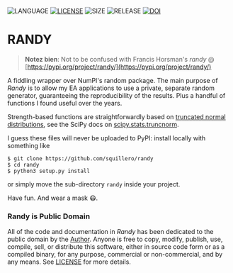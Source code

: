 ![LANGUAGE](https://img.shields.io/badge/language-python3-blue)
[![LICENSE](https://img.shields.io/github/license/squillero/randy)](LICENSE)
![SIZE](https://img.shields.io/github/languages/code-size/squillero/randy)
![RELEASE](https://img.shields.io/github/v/release/squillero/randy?include_prereleases)
[![DOI](https://zenodo.org/badge/354226427.svg)](https://zenodo.org/badge/latestdoi/354226427)

RANDY
=====

> **Notez bien**: Not to be confused with Francis Horsman's *randy* @ [https://pypi.org/project/randy/](https://pypi.org/project/randy/)

A fiddling wrapper over NumPI's random package. The main purpose of *Randy* is to allow my EA applications to use a private, separate random generator, guaranteeing the reproducibility of the results. Plus a handful of functions I found useful over the years.

Strength-based functions are straightforwardly based on [truncated normal distributions](https://en.wikipedia.org/wiki/Truncated_normal_distribution), see the SciPy docs on [scipy.stats.truncnorm](https://docs.scipy.org/doc/scipy/reference/generated/scipy.stats.truncnorm.html).

I guess these files will never be uploaded to PyPI: install locally with something like

```shell
$ git clone https://github.com/squillero/randy
$ cd randy
$ python3 setup.py install
```

or simply move the sub-directory `randy` inside your project.

Have fun. And wear a mask 😷.

### Randy is Public Domain  
All of the code and documentation in *Randy* has been dedicated to the public domain by the [Author](https://github.com/squillero). Anyone is free to copy, modify, publish, use, compile, sell, or distribute this software, either in source code form or as a compiled binary, for any purpose, commercial or non-commercial, and by any means. See [LICENSE](/LICENSE) for more details.
